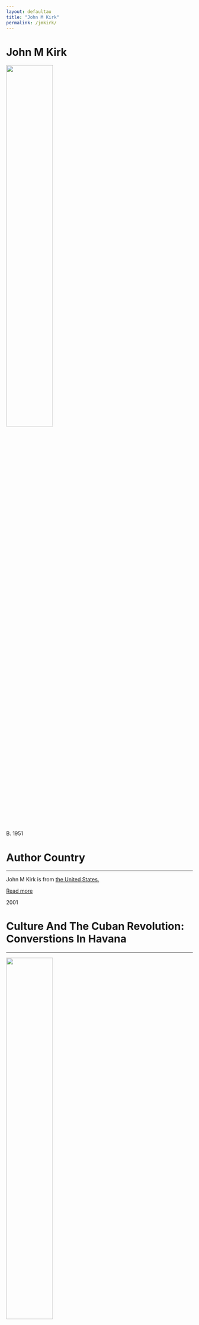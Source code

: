 ```yaml
---
layout: defaultau
title: "John M Kirk"
permalink: /jmkirk/
---
```

<!-- partial:index.partial.html -->
<div class="content">
     <h1>John M Kirk</h1>
    <div class="quote">
        <div><img src="https://www.e-ir.info/wp-content/uploads/2020/02/John-M.-Kirk.-Photo-by-Karla-Renic.jpeg" height="50%" width = "50%" class="logo"></div>
    </div>
    <div class="timeline">
        <div style="padding-bottom:100px;"></div>
        <div class="block">
             <div class="date right"><p class="right"> B. 1951 </p></div>
            <div class="dot"></div>
            <div class="left first">
            <div class="author_country">
                <h1>Author Country</h1><hr>
          <div class="aclocation">  <p>John M Kirk is from <a href="{{ site.baseurl }}/1">the United States.</a></p></div>
              <div class="acreadmore">  <a href="#" target="_blank">Read more</a></div>
            </div>
            </div>
        <div class="block">
            <div class="date left"><p class="left">2001</p></div>
            <div class="dot"></div>
            <div class="right">
                <h1>Culture And The Cuban Revolution: Converstions In Havana</h1><hr>
                <p><img src="https://m.media-amazon.com/images/I/51AGZZYXFGL._SY291_BO1,204,203,200_QL40_ML2_.jpg" height="50%" width = "50%"></p>
                <p>
                Language: English<br/>
                Publisher: University Press of Florida<br/>
                Pub_location: Gainesville, FL, United States<br/>
                Genre: Biography<br/>
                Length: 240<br/>                   </p>
            </div>
        </div>
       <div class="block">
            <div class="date left"><p class="left">2002</p></div>
            <div class="dot"></div>
            <div class="right">
                <h1>La Cultura y La Revolución Cubana : Conversaciones En La Habana</h1><hr>
                <p><img src="https://books.google.dm/books/content?id=W09qAAAAMAAJ&printsec=frontcover&img=1&zoom=1&imgtk=AFLRE71Db_cVlRi9K7RjknH9YXTewt6tRD_LHilru7pvwCXzzdhwJ0JKT4ABrIj566-E05J6nHX1tlAFj2o46efyfH2CFcDk_O1iVhIAtf0ewMoTTVWTDGClkzSijshRqQ_3hUbxmCg1" height="50%" width = "50%"></p>
               <p>
                Language: Spanish<br/>
                Publisher: Editorial Plaza Mayor<br/>
                Pub_location: San Juan, Puerto Rico<br/>
                Genre: Nonfiction Book<br/>
                Length: 342 <br/>                   </p>
            </div>
        </div>
  <!-- partial -->
<script src='https://cdnjs.cloudflare.com/ajax/libs/jquery/3.1.1/jquery.min.js'></script><script  src="{{ site.baseurl }}/assets/js/authorscript.js"></script>